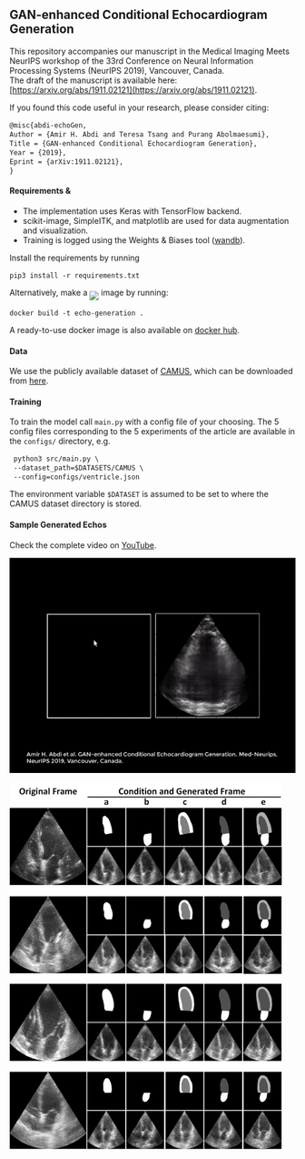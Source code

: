 ## GAN-enhanced Conditional Echocardiogram Generation   

This repository accompanies our manuscript in the 
Medical Imaging Meets NeurIPS workshop of 
the 33rd Conference on Neural Information Processing Systems (NeurIPS 2019), Vancouver, Canada. \
The draft of the manuscript is available here: [https://arxiv.org/abs/1911.02121](https://arxiv.org/abs/1911.02121). 

If you found this code useful in your research, please consider citing:

    @misc{abdi-echoGen,
    Author = {Amir H. Abdi and Teresa Tsang and Purang Abolmaesumi},
    Title = {GAN-enhanced Conditional Echocardiogram Generation},
    Year = {2019},
    Eprint = {arXiv:1911.02121},
    }

#### Requirements & 

- The implementation uses Keras with TensorFlow backend.
- scikit-image, SimpleITK, and matplotlib are used for data augmentation and 
visualization.
- Training is logged using the Weights & Biases tool ([wandb](www.wandb.com)).

Install the requirements by running

    pip3 install -r requirements.txt
    

Alternatively, make a <img src="https://www.docker.com/sites/default/files/d8/2019-07/horizontal-logo-monochromatic-white.png" width="80" align="middle"> image
by running:

    docker build -t echo-generation .
A ready-to-use docker image is also available on [docker hub](https://cloud.docker.com/u/amirabdi/repository/docker/amirabdi/echo-generation).

#### Data

We use the publicly available dataset of [CAMUS](https://arxiv.org/pdf/1908.06948.pdf), 
which can be downloaded from [here](http://camus.creatis.insa-lyon.fr/challenge/#challenge/5ca20fcb2691fe0a9dac46c8).

    
#### Training

To train the model call `main.py` with a 
config file of your choosing. 
The 5 config files corresponding to the 5 experiments of the article are
available in the `configs/` directory, e.g.

     python3 src/main.py \
     --dataset_path=$DATASETS/CAMUS \
     --config=configs/ventricle.json
     
The environment variable `$DATASET` is assumed to be set to 
where the CAMUS dataset directory is stored. 

#### Sample Generated Echos

Check the complete video on [YouTube](http://www.youtube.com/watch?feature=player_embedded&v=9rfaL2uxkyc).

<a href="http://www.youtube.com/watch?feature=player_embedded&v=9rfaL2uxkyc
" target="_blank">
![](./imgs/video_demo.gif)
</a>

<img src="./imgs/results.png" width="480" align="middle">

